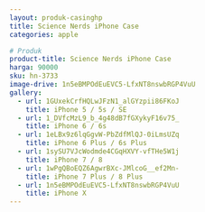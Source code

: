 ```yaml
---
layout: produk-casinghp
title: Science Nerds iPhone Case
categories: apple

# Produk
product-title: Science Nerds iPhone Case
harga: 90000
sku: hn-3733
image-drive: 1n5eBMPOdEuEVC5-LfxNT8nswbRGP4VuU
gallery:
  - url: 1GUxekCrfHQLwJFzN1_alGYzpii86FKoJ
    title: iPhone 5 / 5s / SE
  - url: 1_DVfcMzL9_b_4g48dB7fGXykyF16v75_
    title: iPhone 6 / 6s
  - url: 1eLBx9z6lqGgvW-PbZdfMlQJ-0iLmsUZq
    title: iPhone 6 Plus / 6s Plus
  - url: 1sySU7VJcWodmde4CGqHXVY-vfTHe5W1j
    title: iPhone 7 / 8
  - url: 1wPgQBoEQZ6AgwrBXc-JMlcoG__ef2Mn-
    title: iPhone 7 Plus / 8 Plus
  - url: 1n5eBMPOdEuEVC5-LfxNT8nswbRGP4VuU
    title: iPhone X
---
```

